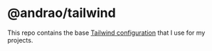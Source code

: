 # @andrao/tailwind

This repo contains the base [Tailwind configuration](https://tailwindcss.com/docs/configuration) that I use for my projects.
